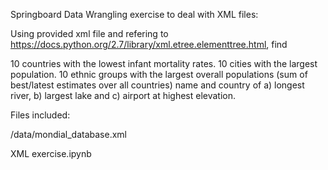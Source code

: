 Springboard Data Wrangling exercise to deal with XML files:

Using provided xml file and refering to https://docs.python.org/2.7/library/xml.etree.elementtree.html, find

10 countries with the lowest infant mortality rates. 
10 cities with the largest population. 
10 ethnic groups with the largest overall populations (sum of best/latest estimates over all countries)
name and country of a) longest river, b) largest lake and c) airport at highest elevation.

Files included:

/data/mondial_database.xml

XML exercise.ipynb
